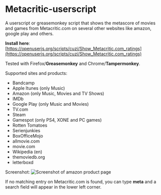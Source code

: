 Metacritic-userscript
=====================
A userscript or greasemonkey script that shows the metascore of movies and games from Metacritic.com on several other websites like amazon, google play and others.


**Install here**: [https://openuserjs.org/scripts/cuzi/Show_Metacritic.com_ratings](https://openuserjs.org/scripts/cuzi/Show_Metacritic.com_ratings) 


Tested with Firefox/**Greasemonkey** and Chrome/**Tampermonkey**.


Supported sites and products:
 * Bandcamp
 * Apple Itunes (only Music)
 * Amazon (only Music, Movies and TV Shows)
 * IMDb
 * Google Play (only Music and Movies)
 * TV.com
 * Steam
 * Gamespot (only PS4, XONE and PC games)
 * Rotten Tomatoes
 * Serienjunkies
 * BoxOfficeMojo
 * allmovie.com
 * movie.com
 * Wikipedia (en)
 * themoviedb.org
 * letterboxd


Screenshot:
![Screenshot of amazon product page](https://raw.githubusercontent.com/cvzi/Metacritic-userscript/master/screenshot_amazon.jpg)

If no matching entry on Metacritic.com is found, you can type **meta** and a search field will appear in the lower left corner. 